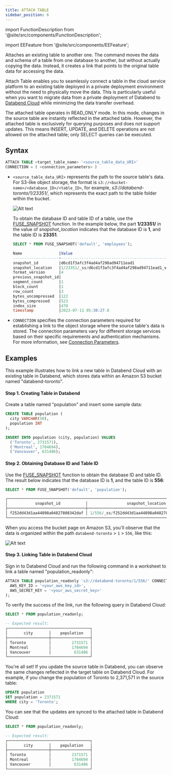 ```yaml
---
title: ATTACH TABLE
sidebar_position: 6
---
```


import FunctionDescription from '@site/src/components/FunctionDescription';

<FunctionDescription description="Introduced or updated: v1.2.549"/>

import EEFeature from '@site/src/components/EEFeature';

<EEFeature featureName='ATTACH TABLE'/>

Attaches an existing table to another one. The command moves the data and schema of a table from one database to another, but without actually copying the data. Instead, it creates a link that points to the original table data for accessing the data.

Attach Table enables you to seamlessly connect a table in the cloud service platform to an existing table deployed in a private deployment environment without the need to physically move the data. This is particularly useful when you want to migrate data from a private deployment of Databend to [Databend Cloud](https://www.databend.com) while minimizing the data transfer overhead.

The attached table operates in READ_ONLY mode. In this mode, changes in the source table are instantly reflected in the attached table. However, the attached table is exclusively for querying purposes and does not support updates. This means INSERT, UPDATE, and DELETE operations are not allowed on the attached table; only SELECT queries can be executed.

## Syntax

```sql
ATTACH TABLE <target_table_name> '<source_table_data_URI>'
CONNECTION = ( <connection_parameters> )
```

- `<source_table_data_URI>` represents the path to the source table's data. For S3-like object storage, the format is `s3://<bucket-name>/<database_ID>/<table_ID>`, for example, _s3://databend-toronto/1/23351/_, which represents the exact path to the table folder within the bucket.

  ![Alt text](/img/sql/attach.png)

  To obtain the database ID and table ID of a table, use the [FUSE_SNAPSHOT](../../../20-sql-functions/16-system-functions/fuse_snapshot.md) function. In the example below, the part **1/23351/** in the value of _snapshot_location_ indicates that the database ID is **1**, and the table ID is **23351**.

  ```sql
  SELECT * FROM FUSE_SNAPSHOT('default', 'employees');

  Name                |Value                                              |
  --------------------+---------------------------------------------------+
  snapshot_id         |d6cd1f3afc3f4ad4af298ad94711ead1                   |
  snapshot_location   |1/23351/_ss/d6cd1f3afc3f4ad4af298ad94711ead1_v4.mpk|
  format_version      |4                                                  |
  previous_snapshot_id|                                                   |
  segment_count       |1                                                  |
  block_count         |1                                                  |
  row_count           |3                                                  |
  bytes_uncompressed  |122                                                |
  bytes_compressed    |523                                                |
  index_size          |470                                                |
  timestamp           |2023-07-11 05:38:27.0                              |
  ```

- `CONNECTION` specifies the connection parameters required for establishing a link to the object storage where the source table's data is stored. The connection parameters vary for different storage services based on their specific requirements and authentication mechanisms. For more information, see [Connection Parameters](../../../00-sql-reference/51-connect-parameters.md).

## Examples

This example illustrates how to link a new table in Databend Cloud with an existing table in Databend, which stores data within an Amazon S3 bucket named "databend-toronto".

#### Step 1. Creating Table in Databend

Create a table named "population" and insert some sample data:

```sql title='Databend:'
CREATE TABLE population (
  city VARCHAR(50),
  population INT
);

INSERT INTO population (city, population) VALUES
  ('Toronto', 2731571),
  ('Montreal', 1704694),
  ('Vancouver', 631486);
```

#### Step 2. Obtaining Database ID and Table ID

Use the [FUSE_SNAPSHOT](../../../20-sql-functions/16-system-functions/fuse_snapshot.md) function to obtain the database ID and table ID. The result below indicates that the database ID is **1**, and the table ID is **556**:

```sql title='Databend:'
SELECT * FROM FUSE_SNAPSHOT('default', 'population');

┌──────────────────────────────────────────────────────────────────────────────────────────────────────────────────────────────────────────────────────────────────────────────────────────────────────────────────────────────────────────────────────────┐
│            snapshot_id           │                 snapshot_location                 │ format_version │ previous_snapshot_id │ segment_count │ block_count │ row_count │ bytes_uncompressed │ bytes_compressed │ index_size │          timestamp         │
├──────────────────────────────────┼───────────────────────────────────────────────────┼────────────────┼──────────────────────┼───────────────┼─────────────┼───────────┼────────────────────┼──────────────────┼────────────┼────────────────────────────┤
│ f252dd43d1aa44898a04827808342daf │ 1/556/_ss/f252dd43d1aa44898a04827808342daf_v4.mpk │              4 │ NULL                 │             1 │           1 │         3 │                 70 │              448 │        531 │ 2023-11-01 02:35:47.325319 │
└──────────────────────────────────────────────────────────────────────────────────────────────────────────────────────────────────────────────────────────────────────────────────────────────────────────────────────────────────────────────────────────┘
```

When you access the bucket page on Amazon S3, you'll observe that the data is organized within the path `databend-toronto` > `1` > `556`, like this:

![Alt text](/img/sql/attach-table-2.png)

#### Step 3. Linking Table in Databend Cloud

Sign in to Databend Cloud and run the following command in a worksheet to link a table named "population_readonly":

```sql title='Databend Cloud:'
ATTACH TABLE population_readonly 's3://databend-toronto/1/556/' CONNECTION = (
  AWS_KEY_ID = '<your_aws_key_id>',
  AWS_SECRET_KEY = '<your_aws_secret_key>'
);
```

To verify the success of the link, run the following query in Databend Cloud:

```sql title='Databend Cloud:'
SELECT * FROM population_readonly;

-- Expected result:
┌────────────────────────────────────┐
│       city       │    population   │
├──────────────────┼─────────────────┤
│ Toronto          │         2731571 │
│ Montreal         │         1704694 │
│ Vancouver        │          631486 │
└────────────────────────────────────┘
```

You're all set! If you update the source table in Databend, you can observe the same changes reflected in the target table on Databend Cloud. For example, if you change the population of Toronto to 2,371,571 in the source table:

```sql title='Databend:'
UPDATE population
SET population = 2371571
WHERE city = 'Toronto';
```

You can see that the updates are synced to the attached table in Databend Cloud:

```sql title='Databend Cloud:'
SELECT * FROM population_readonly;

-- Expected result:
┌────────────────────────────────────┐
│       city       │    population   │
├──────────────────┼─────────────────┤
│ Toronto          │         2371571 │
│ Montreal         │         1704694 │
│ Vancouver        │          631486 │
└────────────────────────────────────┘
```
